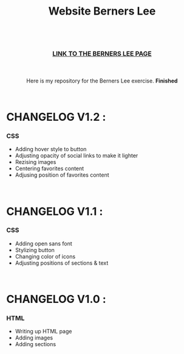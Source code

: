 # <p align="center">Website Berners Lee</p><br>
### <p align="center"> <a href="https://saphido.github.io/website-berners-lee/">LINK TO THE BERNERS LEE PAGE</a> </p><br>

<p align="center"> Here is my repository for the Berners Lee exercise. <b>Finished<p></b>
<br>

# CHANGELOG V1.2 :

### CSS

* Adding hover style to button
* Adjusting opacity of social links to make it lighter
* Rezising images
* Centering favorites content
* Adjusing position of favorites content

<br>



# CHANGELOG V1.1 :

### CSS

* Adding open sans font
* Stylizing button
* Changing color of icons
* Adjusting positions of sections & text

<br>

# CHANGELOG V1.0 :

### HTML

* Writing up HTML page
* Adding images
* Adding sections

